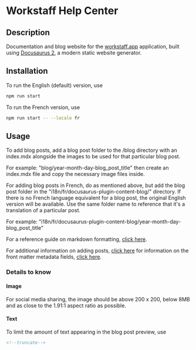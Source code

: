# Workstaff Help Center

## Description

Documentation and blog website for the [workstaff.app](https://workstaff.app/) application, built using [Docusaurus 2](https://docusaurus.io/), a modern static website generator.

## Installation

To run the English (default) version, use
```zsh
npm run start
```

To run the French version, use
```zsh
npm run start -- --locale fr
```

## Usage

To add blog posts, add a blog post folder to the /blog directory with an index.mdx alongside the images to be used for that particular blog post.

For example:
"blog/year-month-day-blog_post_title"
then create an index.mdx file and copy the necessary image files inside.

For adding blog posts in French, do as mentioned above, but add the blog post folder in the "i18n/fr/docusaurus-plugin-content-blog/" directory. If there is no French language equivalent for a blog post, the original English version will be available. Use the same folder name to reference that it's a translation of a particular post.

For example:
"i18n/fr/docusaurus-plugin-content-blog/year-month-day-blog_post_title"

For a reference guide on markdown formatting, [click here](https://commonmark.org/help/).

For additional information on adding posts, [click here](https://docusaurus.io/docs/blog#adding-posts) for information on the front matter metadata fields, [click here](https://docusaurus.io/docs/api/plugins/@docusaurus/plugin-content-blog#markdown-front-matter).

### Details to know

#### Image

For social media sharing, the image should be above 200 x 200, below 8MB and as close to the 1.91:1 aspect ratio as possible.

#### Text

To limit the amount of text appearing in the blog post preview, use 
```html
<!--truncate-->
```